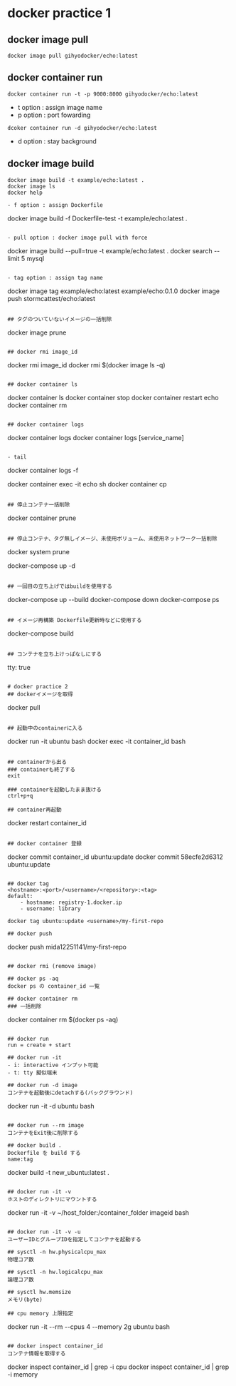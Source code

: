 # docker practice 1
## docker image pull
```
docker image pull gihyodocker/echo:latest
```
## docker container run 
```
docker container run -t -p 9000:8000 gihyodocker/echo:latest
```

- t option : assign image name
- p option : port fowarding

```
dcoker container run -d gihyodocker/echo:latest
```

- d option : stay background

## docker image build 
```
docker image build -t example/echo:latest .
docker image ls
docker help

- f option : assign Dockerfile

```
docker image build -f Dockerfile-test -t example/echo:latest .
```

- pull option : docker image pull with force

```
docker image build --pull=true -t example/echo:latest .
docker search --limit 5 mysql
```

- tag option : assign tag name

```
docker image tag example/echo:latest example/echo:0.1.0
docker image push stormcattest/echo:latest
```

## タグのついていないイメージの一括削除
```
docker image prune
```

## docker rmi image_id
```
docker rmi image_id
docker rmi $(docker image ls -q)
```

## docker container ls
```
docker container ls
docker container stop
docker container restart echo
docker container rm
```

## docker container logs
```
docker container logs
docker container logs [service_name]
```

- tail

```
docker container logs -f

docker container exec -it echo sh
docker container cp
```

## 停止コンテナ一括削除
```
docker container prune
```

## 停止コンテナ、タグ無しイメージ、未使用ボリューム、未使用ネットワーク一括削除
```
docker system prune

docker-compose up -d
```

## 一回目の立ち上げではbuildを使用する
```
docker-compose up --build
docker-compose down
docker-compose ps
```

## イメージ再構築 Dockerfile更新時などに使用する
```
docker-compose build
```

## コンテナを立ち上けっぱなしにする
```
tty: true
```

# docker practice 2
## dockerイメージを取得
```
docker pull 
```

## 起動中のcontainerに入る
```
docker run -it ubuntu bash
docker exec -it container_id bash
```

## containerから出る
### containerも終了する
exit

### containerを起動したまま抜ける
ctrl+p+q

## container再起動
```
docker restart container_id
```

## docker container 登録
```
docker commit container_id ubuntu:update
docker commit 58ecfe2d6312 ubuntu:update
```

## docker tag
<hostname>:<port>/<username>/<repository>:<tag>
default:
    - hostname: registry-1.docker.ip
    - username: library

docker tag ubuntu:update <username>/my-first-repo

## docker push
```
docker push mida12251141/my-first-repo
```

## docker rmi (remove image)

## docker ps -aq
docker ps の container_id 一覧

## docker container rm
### 一括削除
```
docker container rm $(docker ps -aq)
```

## docker run
run = create + start

## docker run -it
- i: interactive インプット可能
- t: tty 擬似端末

## docker run -d image
コンテナを起動後にdetachする(バックグラウンド)

```
docker run -it -d ubuntu bash
```

## docker run --rm image
コンテナをExit後に削除する

## docker build .
Dockerfile を build する
name:tag

```
docker build -t new_ubuntu:latest .
```

## docker run -it -v
ホストのディレクトリにマウントする

```
docker run -it -v ~/host_folder:/container_folder imageid bash
```

## docker run -it -v -u
ユーザーIDとグループIDを指定してコンテナを起動する

## sysctl -n hw.physicalcpu_max
物理コア数

## sysctl -n hw.logicalcpu_max
論理コア数

## sysctl hw.memsize
メモリ(byte)

## cpu memory 上限指定

```
docker run -it --rm --cpus 4 --memory 2g ubuntu bash
```

## docker inspect container_id
コンテナ情報を取得する

```
docker inspect container_id | grep -i cpu
docker inspect container_id | grep -i memory
```
